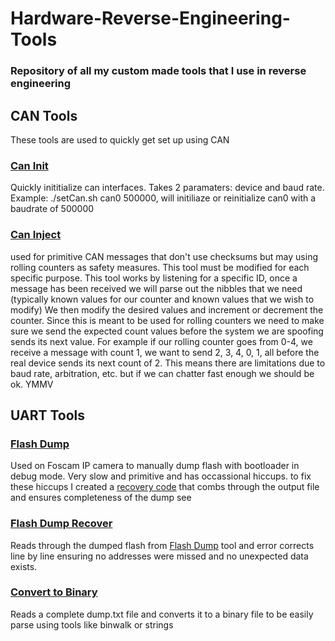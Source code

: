# Hardware-Reverse-Engineering-Tools
### Repository of all my custom made tools that I use in reverse engineering

## CAN Tools
These tools are used to quickly get set up using CAN 

### [Can Init](CAN/setCan.sh)
Quickly inititialize can interfaces. Takes 2 paramaters: device and baud rate.
Example: ./setCan.sh can0 500000, will initiliaze or reinitialize can0 with a baudrate of 500000


### [Can Inject](CAN/can_inject.py)
used for primitive CAN messages that don't use checksums but may using rolling counters as safety measures. This tool must be modified for each specific purpose. 
This tool works by listening for a specific ID, once  a message has been received we will parse out the nibbles that we need (typically known values for our counter and known values that we wish to modify)
We then modify the desired values and increment or decrement the counter. Since this is meant to be used for rolling counters we need to make sure we send the expected count values before the system we are spoofing sends its next value. 
For example if our rolling counter goes from 0-4, we receive a message with count 1, we want to send 2, 3, 4, 0, 1, all before the real device sends its next count of 2. This means there are limitations due to baud rate, arbitration, etc. but if we can chatter fast enough we should be ok. YMMV

## UART Tools

### [Flash Dump](UART/flash_dump.py)
Used on Foscam IP camera to manually dump flash with bootloader in debug mode. Very slow and primitive and has occassional hiccups. to fix these hiccups I created a [recovery code](UART/recover.py) that combs through the output file and ensures completeness of the dump see 

### [Flash Dump Recover](UART/recover.py)
Reads through the dumped flash from [Flash Dump](UART/flash_dump.py) tool and error corrects line by line ensuring no addresses were missed and no unexpected data exists.

### [Convert to Binary](UART/convert.py)
Reads a complete dump.txt file and converts it to a binary file to be easily parse using tools like binwalk or strings